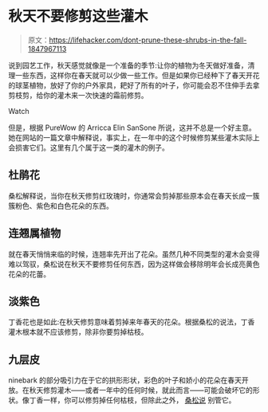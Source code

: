 # 秋天不要修剪这些灌木

> 原文：<https://lifehacker.com/dont-prune-these-shrubs-in-the-fall-1847967113>

说到园艺工作，秋天感觉就像是一个准备的季节:让你的植物为冬天做好准备，清理一些东西，这样你在春天就可以少做一些工作。但是如果你已经种下了春天开花的球茎植物，放好了你的户外家具，耙好了所有的叶子，你可能会忍不住伸手去拿剪枝剪，给你的灌木来一次快速的霜前修剪。

Watch

但是，根据 PureWow 的 Arricca Elin SanSone 所说，这并不总是一个好主意。她在网站的一篇文章中解释说，事实上，在一年中的这个时候修剪某些灌木实际上会损害它们。这里有几个属于这一类的灌木的例子。

## 杜鹃花

桑松解释说，当你在秋天修剪红玫瑰时，你通常会剪掉那些原本会在春天长成一簇簇粉色、紫色和白色花朵的东西。

## 连翘属植物

就在春天悄悄来临的时候，连翘率先开出了花朵。虽然几种不同类型的灌木会变得难以驾驭，桑松说在秋天不要修剪任何东西，因为这样做会移除明年会长成亮黄色花朵的花蕾。

## 淡紫色

丁香花也是如此:在秋天修剪意味着剪掉来年春天的花朵。根据桑松的说法，丁香灌木根本就不应该修剪，除非你要剪掉枯枝。

## 九层皮

ninebark 的部分吸引力在于它的拱形形状，彩色的叶子和娇小的花朵在春天开放。在秋天修剪灌木——或者一年中的任何时候，就此而言——可能会破坏它的形状。像丁香一样，你可以修剪掉任何枯枝，但除此之外， [桑松说](https://www.purewow.com/home/shrubs-never-prune-in-fall) 别管它。